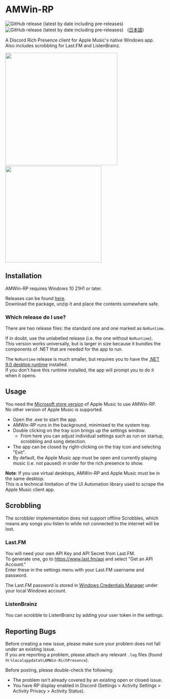 # AMWin-RP 
![GitHub release (latest by date including pre-releases)](https://img.shields.io/github/downloads-pre/PKBeam/AMWin-RP/total) ![GitHub release (latest by date including pre-releases)](https://img.shields.io/github/downloads-pre/PKBeam/AMWin-RP/latest/total) &nbsp; ([日本語](https://github.com/PKBeam/AMWin-RP/blob/master/README-JA.md))

A Discord Rich Presence client for Apple Music's native Windows app.  
Also includes scrobbling for Last.FM and ListenBrainz.

<image src=https://github.com/user-attachments/assets/f3b9c100-8999-4c09-b013-8be27b25889f width=350 />  
&nbsp; &nbsp; 
<image src=https://github.com/user-attachments/assets/ea63ddf1-d822-4ffd-be9d-24e13701fce9 width=300 />



## Installation
AMWin-RP requires Windows 10 21H1 or later.  

Releases can be found [here](https://github.com/PKBeam/AMWin-RP/releases).  
Download the package, unzip it and place the contents somewhere safe.  

### Which release do I use?
There are two release files: the standard one and one marked as `NoRuntime`.

If in doubt, use the unlabelled release (i.e. the one without `NoRuntime`).  
This version works universally, but is larger in size because it bundles the components of .NET that are needed for the app to run.

The `NoRuntime` release is much smaller, but requires you to have the [.NET 9.0 desktop runtime](https://dotnet.microsoft.com/en-us/download/dotnet/9.0) installed.  
If you don't have this runtime installed, the app will prompt you to do it when it opens.

## Usage
You need the [Microsoft store version](https://apps.microsoft.com/detail/9PFHDD62MXS1) of Apple Music to use AMWin-RP.  
No other version of Apple Music is supported.

- Open the .exe to start the app.
- AMWin-RP runs in the background, minimised to the system tray.  
- Double clicking on the tray icon brings up the settings window.
  - From here you can adjust individual settings such as run on startup, scrobbling and song detection.  
- The app can be closed by right-clicking on the tray icon and selecting "Exit".  
- By default, the Apple Music app must be open and currently playing music (i.e. not paused) in order for the rich presence to show.

**Note**: If you use virtual desktops, AMWin-RP and Apple Music must be in the same desktop.  
This is a technical limitation of the UI Automation library used to scrape the Apple Music client app.

## Scrobbling
The scrobbler implementation does not support offline Scrobbles, which means any songs you listen to while not connected to the internet will be lost.

### Last.FM
You will need your own API Key and API Secret from Last.FM.  
To generate one, go to https://www.last.fm/api and select "Get an API Account."  
Enter these in the settings menu with your Last.FM username and password.

The Last.FM password is stored in [Windows Credentials Manager](https://support.microsoft.com/en-us/windows/accessing-credential-manager-1b5c916a-6a16-889f-8581-fc16e8165ac0) under your local Windows account.

### ListenBrainz 
You can scrobble to ListenBrainz by adding your user token in the settings.

## Reporting Bugs
Before creating a new issue, please make sure your problem does not fall under an existing issue.  
If you are reporting a problem, please attach any relevant `.log` files (found in `%localappdata%\AMWin-RichPresence`).

Before posting, please double-check the following:
- The problem isn't already covered by an existing open or closed issue.
- You have RP display enabled in Discord (Settings > Activity Settings > Activity Privacy > Activity Status).
